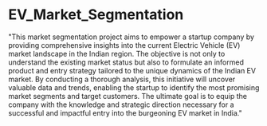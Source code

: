 # EV_Market_Segmentation

"This market segmentation project aims to empower a startup company by providing comprehensive insights into the current Electric Vehicle (EV) 
market landscape in the Indian region. The objective is not only to understand the existing market status but also to formulate an informed product 
and entry strategy tailored to the unique dynamics of the Indian EV market. By conducting a thorough analysis, this initiative will uncover valuable 
data and trends, enabling the startup to identify the most promising market segments and target customers. The ultimate goal is to equip the company 
with the knowledge and strategic direction necessary for a successful and impactful entry into the burgeoning EV market in India."
